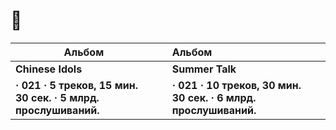# 🗽

| Альбом                                                       |      | Альбом                                                       |      |
| ------------------------------------------------------------ | ---- | :----------------------------------------------------------- | ---- |
| **Chinese Idols**                                            |      | **Summer Talk**                                              |      |
| **· 021 · 5 треков, 15 мин. 30 сек. · 5 млрд. прослушиваний.** |      | **· 021 · 10 треков, 30 мин. 30 сек. · 6 млрд. прослушиваний.** |      |

